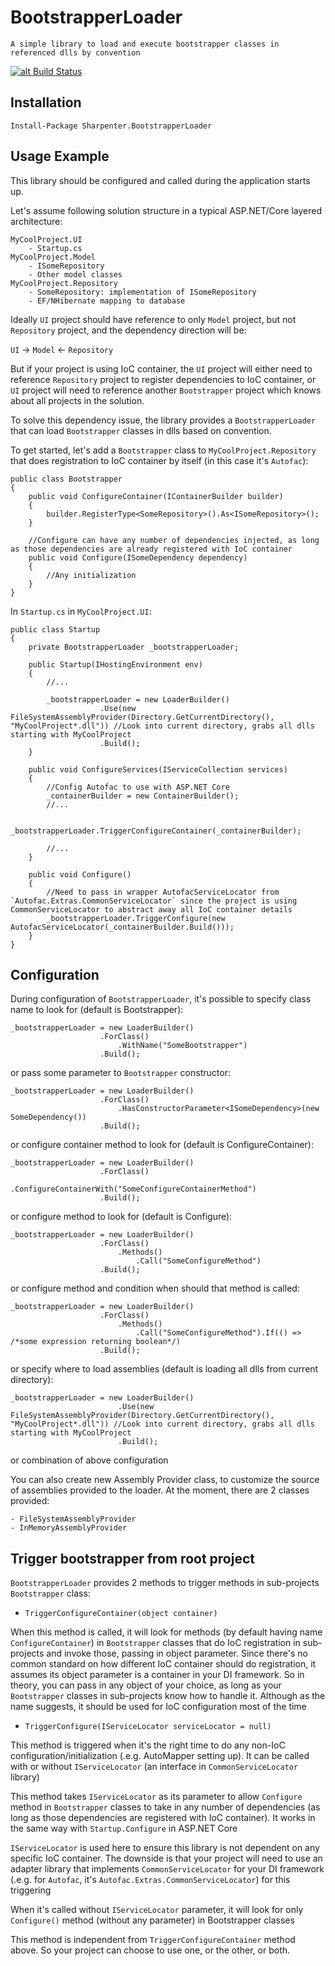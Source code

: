 # BootstrapperLoader
```
A simple library to load and execute bootstrapper classes in referenced dlls by convention
```

[![alt Build Status](https://ci.appveyor.com/api/projects/status/github/hpcsc/Sharpenter.BootstrapperLoader?branch=master&retina=true "Build Status")](https://ci.appveyor.com/project/hpcsc87/Sharpenter-BootstrapperLoader)

## Installation

```
Install-Package Sharpenter.BootstrapperLoader
```

## Usage Example

This library should be configured and called during the application starts up.

Let's assume following solution structure in a typical ASP.NET/Core layered architecture:
```
MyCoolProject.UI
    - Startup.cs
MyCoolProject.Model
    - ISomeRepository
    - Other model classes
MyCoolProject.Repository
    - SomeRepository: implementation of ISomeRepository
    - EF/NHibernate mapping to database
```

Ideally `UI` project should have reference to only `Model` project, but not `Repository` project, and the dependency direction will be: 

`UI` -> `Model` <- `Repository`

But if your project is using IoC container, the `UI` project will either need to reference `Repository` project to register dependencies to IoC container, or `UI` project will need to reference another `Bootstrapper` project which knows about all projects in the solution.

To solve this dependency issue, the library provides a `BootstrapperLoader` that can load `Bootstrapper` classes in dlls based on convention.

To get started, let's add a `Bootstrapper` class to `MyCoolProject.Repository` that does registration to IoC container by itself (in this case it's `Autofac`):

```
public class Bootstrapper
{
    public void ConfigureContainer(IContainerBuilder builder)
    {
        builder.RegisterType<SomeRepository>().As<ISomeRepository>();
    }

    //Configure can have any number of dependencies injected, as long as those dependencies are already registered with IoC container
    public void Configure(ISomeDependency dependency)
    {
        //Any initialization
    }
}
``` 

In `Startup.cs` in `MyCoolProject.UI`:

```
public class Startup
{
    private BootstrapperLoader _bootstrapperLoader;

    public Startup(IHostingEnvironment env)
    {
        //...

        _bootstrapperLoader = new LoaderBuilder()
                    .Use(new FileSystemAssemblyProvider(Directory.GetCurrentDirectory(), "MyCoolProject*.dll")) //Look into current directory, grabs all dlls starting with MyCoolProject
                    .Build();
    }

    public void ConfigureServices(IServiceCollection services)
    {
        //Config Autofac to use with ASP.NET Core
        _containerBuilder = new ContainerBuilder();
        //...

        _bootstrapperLoader.TriggerConfigureContainer(_containerBuilder);

        //...
    }
     
    public void Configure()
    {
        //Need to pass in wrapper AutofacServiceLocator from `Autofac.Extras.CommonServiceLocator` since the project is using CommonServiceLocator to abstract away all IoC container details
        _bootstrapperLoader.TriggerConfigure(new AutofacServiceLocator(_containerBuilder.Build()));
    }
}
```

## Configuration

During configuration of `BootstrapperLoader`, it's possible to specify class name to look for (default is Bootstrapper):

```
_bootstrapperLoader = new LoaderBuilder()
                    .ForClass()
                        .WithName("SomeBootstrapper")
                    .Build();
```

or pass some parameter to `Bootstrapper` constructor:

```
_bootstrapperLoader = new LoaderBuilder()
                    .ForClass()
                        .HasConstructorParameter<ISomeDependency>(new SomeDependency())
                    .Build();
```

or  configure container method to look for (default is ConfigureContainer):

```
_bootstrapperLoader = new LoaderBuilder()
                    .ForClass()
                        .ConfigureContainerWith("SomeConfigureContainerMethod")
                    .Build();
```

or configure method to look for (default is Configure):

```
_bootstrapperLoader = new LoaderBuilder()
                    .ForClass()
                        .Methods()
                            .Call("SomeConfigureMethod")
                    .Build();
```

or configure method and condition when should that method is called:

```
_bootstrapperLoader = new LoaderBuilder()
                    .ForClass()
                        .Methods()
                            .Call("SomeConfigureMethod").If(() => /*some expression returning boolean*/)
                    .Build();
```

or specify where to load assemblies (default is loading all dlls from current directory):

```
_bootstrapperLoader = new LoaderBuilder()
                        .Use(new FileSystemAssemblyProvider(Directory.GetCurrentDirectory(), "MyCoolProject*.dll")) //Look into current directory, grabs all dlls starting with MyCoolProject
                        .Build();
```

or combination of above configuration

You can also create new Assembly Provider class, to customize the source of assemblies provided to the loader. At the moment, there are 2 classes provided:
```
- FileSystemAssemblyProvider
- InMemoryAssemblyProvider
```

## Trigger bootstrapper from root project

`BootstrapperLoader` provides 2 methods to trigger methods in sub-projects `Bootstrapper` class:

- `TriggerConfigureContainer(object container)`

When this method is called, it will look for methods (by default having name `ConfigureContainer`) in `Bootstrapper` classes that do IoC registration in sub-projects and invoke those, passing in object parameter. Since there's no common standard on how different IoC container should do registration, it assumes its object parameter is a container in your DI framework. So in theory, you can pass in any object of your choice, as long as your `Bootstrapper` classes in sub-projects know how to handle it. Although as the name suggests, it should be used for IoC configuration most of the time

- `TriggerConfigure(IServiceLocator serviceLocator = null)`

This method is triggered when it's the right time to do any non-IoC configuration/initialization (.e.g. AutoMapper setting up). It can be called with or without `IServiceLocator` (an interface in `CommonServiceLocator` library)

This method takes `IServiceLocator` as its parameter to allow `Configure` method in `Bootstrapper` classes to take in any number of dependencies (as long as those dependencies are registered with IoC container). It works in the same way with `Startup.Configure` in ASP.NET Core

`IServiceLocator` is used here to ensure this library is not dependent on any specific IoC container. The downside is that your project will need to use an adapter library that implements `CommonServiceLocator` for your DI framework (.e.g. for `Autofac`, it's `Autofac.Extras.CommonServiceLocator`) for this triggering  

When it's called without `IServiceLocator` parameter, it will look for only `Configure()` method (without any parameter) in Bootstrapper classes

This method is independent from `TriggerConfigureContainer` method above. So your project can choose to use one, or the other, or both.